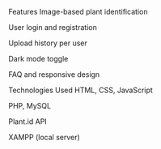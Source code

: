 Features
Image-based plant identification

User login and registration

Upload history per user

Dark mode toggle

FAQ and responsive design

Technologies Used
HTML, CSS, JavaScript

PHP, MySQL

Plant.id API

XAMPP (local server)
